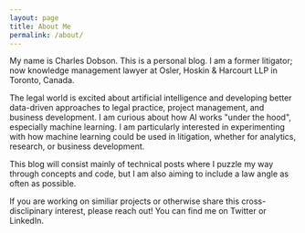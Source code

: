 ```yaml
---
layout: page
title: About Me
permalink: /about/
---
```


My name is Charles Dobson. This is a personal blog. I am a former litigator; now knowledge management lawyer at Osler, Hoskin & Harcourt LLP in Toronto, Canada.

The legal world is excited about artificial intelligence and developing better data-driven approaches to legal practice, project management, and business development. I am curious about how AI works "under the hood", especially machine learning. I am particularly interested in experimenting with how machine learning could be used in litigation, whether for analytics, research, or business development.

This blog will consist mainly of technical posts where I puzzle my way through concepts and code, but I am also aiming to include a law angle as often as possible.

If you are working on similiar projects or otherwise share this cross-disclipinary interest, please reach out! You can find me on Twitter or LinkedIn.
